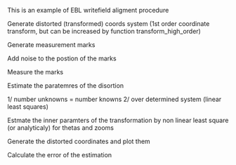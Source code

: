 This is an example of EBL writefield aligment procedure

Generate distorted (transformed) coords system (1st order coordinate transform, but can be increased by function transform_high_order)

Generate measurement marks

Add noise to the postion of the marks

Measure the marks

Estimate the paratemres of the disortion

1/ number unknowns = number knowns
2/ over determined system (linear least squares)

Estmate the inner paramters of the transformation by non linear least square (or analyticaly) for thetas and zooms

Generate the distorted coordinates and plot them

Calculate the error of the estimation


